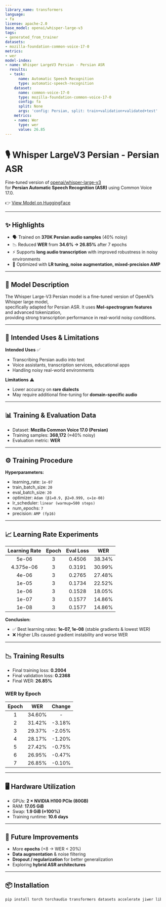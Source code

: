 ```yaml
---
library_name: transformers
language:
- fa
license: apache-2.0
base_model: openai/whisper-large-v3
tags:
- generated_from_trainer
datasets:
- mozilla-foundation-common-voice-17-0
metrics:
- wer
model-index:
- name: Whisper LargeV3 Persian - Persian ASR
  results:
  - task:
      name: Automatic Speech Recognition
      type: automatic-speech-recognition
    dataset:
      name: common-voice-17-0
      type: mozilla-foundation-common-voice-17-0
      config: fa
      split: None
      args: 'config: Persian, split: train+validation+validated+test'
    metrics:
    - name: Wer
      type: wer
      value: 26.85
---
```


# 🎙️ Whisper LargeV3 Persian - Persian ASR  

Fine-tuned version of [openai/whisper-large-v3](https://huggingface.co/openai/whisper-large-v3)  
for **Persian Automatic Speech Recognition (ASR)** using Common Voice 17.0.  

👉 [View Model on HuggingFace](https://huggingface.co/MohammadReza-Halakoo/1-persian-whisper-large-v3-train-validation-tested-100-percent-17-0-7-epoch)

---

## ✨ Highlights
- 🗣️ Trained on **370K Persian audio samples** (40% noisy)  
- 📉 Reduced **WER** from **34.6% → 26.85%** after 7 epochs  
- ⚡ Supports **long audio transcription** with improved robustness in noisy environments  
- 🔬 Optimized with **LR tuning, noise augmentation, mixed-precision AMP**  

---

## 📌 Model Description
The Whisper Large-V3 Persian model is a fine-tuned version of OpenAI’s Whisper large model,  
specifically adapted for Persian ASR. It uses **Mel-spectrogram features** and advanced tokenization,  
providing strong transcription performance in real-world noisy conditions.  

---

## 🚀 Intended Uses & Limitations
**Intended Uses** ✅  
- Transcribing Persian audio into text  
- Voice assistants, transcription services, educational apps  
- Handling noisy real-world environments  

**Limitations** ⚠️  
- Lower accuracy on **rare dialects**  
- May require additional fine-tuning for **domain-specific audio**  

---

## 📊 Training & Evaluation Data
- Dataset: **Mozilla Common Voice 17.0 (Persian)**  
- Training samples: **368,172** (≈40% noisy)  
- Evaluation metric: **WER**  

---

## ⚙️ Training Procedure
**Hyperparameters:**  
- learning_rate: `1e-07`  
- train_batch_size: `20`  
- eval_batch_size: `20`  
- optimizer: `Adam (β1=0.9, β2=0.999, ε=1e-08)`  
- lr_scheduler: `linear (warmup=500 steps)`  
- num_epochs: `7`  
- precision: `AMP (fp16)`  

---

## 📈 Learning Rate Experiments
| Learning Rate | Epoch | Eval Loss | WER   |
|:-------------:|:-----:|:---------:|:-----:|
| 5e-06         | 3     | 0.4506    | 38.34% |
| 4.375e-06     | 3     | 0.3191    | 30.99% |
| 4e-06         | 3     | 0.2765    | 27.48% |
| 1e-05         | 3     | 0.1734    | 22.52% |
| 1e-06         | 3     | 0.1528    | 18.05% |
| 1e-07         | 3     | 0.1577    | 14.86% |
| 1e-08         | 3     | 0.1577    | 14.86% |

**Conclusion:**  
- ✅ Best learning rates: **1e-07, 1e-08** (stable gradients & lowest WER)  
- ❌ Higher LRs caused gradient instability and worse WER  

---

## 📉 Training Results
- Final training loss: **0.2004**  
- Final validation loss: **0.2368**  
- Final WER: **26.85%**  

### WER by Epoch
| Epoch | WER    | Change   |
|:-----:|:------:|:--------:|
| 1     | 34.60% | -        |
| 2     | 31.42% | -3.18%   |
| 3     | 29.37% | -2.05%   |
| 4     | 28.17% | -1.20%   |
| 5     | 27.42% | -0.75%   |
| 6     | 26.95% | -0.47%   |
| 7     | 26.85% | -0.10%   |

---

## 🖥️ Hardware Utilization
- GPUs: **2 × NVIDIA H100 PCIe (80GB)**  
- RAM: **17.05 GiB**  
- Swap: **1.9 GiB (≈100%)**  
- Training runtime: **10.6 days**  

---

## 🔮 Future Improvements
- More **epochs** (+8 → WER < 20%)  
- **Data augmentation** & noise filtering  
- **Dropout / regularization** for better generalization  
- Exploring **hybrid ASR architectures**  

---

## 📦 Installation
```bash
pip install torch torchaudio transformers datasets accelerate jiwer librosa evaluate soundfile
